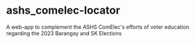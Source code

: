 # ashs_comelec-locator
A web-app to complement the ASHS ComElec's efforts of voter education regarding the 2023 Barangay and SK Elections
